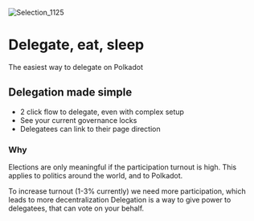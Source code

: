 ![Selection_1125](https://github.com/user-attachments/assets/c42c009b-ea2c-4e5b-b74d-6a6f45f82c44)

# Delegate, eat, sleep

The easiest way to delegate on Polkadot

## Delegation made simple
- 2 click flow to delegate, even with complex setup
- See your current governance locks
- Delegatees can link to their page direction

### Why
Elections are only meaningful if the participation turnout is high.
This applies to politics around the world, and to Polkadot.

To increase turnout (1-3% currently) we need more participation, which leads to more decentralization
Delegation is a way to give power to delegatees, that can vote on your behalf.
